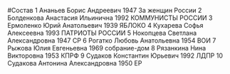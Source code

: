 #Состав
1 Ананьев Борис Андреевич 1947 За женщин России
2 Болденкова Анастасия Ильинична 1992 КОММУНИСТЫ РОССИИ
3 Ермоленко Юрий Анатольевич 1939 ЯБЛОКО
4 Кухарева Софья Алексеевна 1993 ПАТРИОТЫ РОССИИ
5 Нокопцева Светлана Александровна 1947 СР
6 Рогатко Любовь Анатольевна 1954 ВОИ
7 Рыжова Юлия Евгеньевна 1969 собрание-дом
8 Рязанкина Нина Викторовна 1953 КПРФ
9 Судаков Константин Юрьевич 1992 ЛДПР
10 Судакова Антонина Александровна 1950 ЕР
